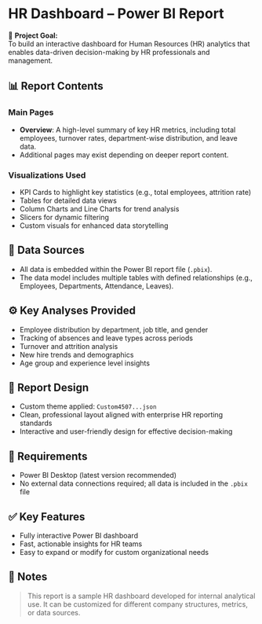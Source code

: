 
# HR Dashboard – Power BI Report

🎯 **Project Goal:**  
To build an interactive dashboard for Human Resources (HR) analytics that enables data-driven decision-making by HR professionals and management.

## 📊 Report Contents

### Main Pages
- **Overview**: A high-level summary of key HR metrics, including total employees, turnover rates, department-wise distribution, and leave data.
- Additional pages may exist depending on deeper report content.

### Visualizations Used
- KPI Cards to highlight key statistics (e.g., total employees, attrition rate)
- Tables for detailed data views
- Column Charts and Line Charts for trend analysis
- Slicers for dynamic filtering
- Custom visuals for enhanced data storytelling

## 🧩 Data Sources

- All data is embedded within the Power BI report file (`.pbix`).
- The data model includes multiple tables with defined relationships (e.g., Employees, Departments, Attendance, Leaves).

## ⚙️ Key Analyses Provided

- Employee distribution by department, job title, and gender
- Tracking of absences and leave types across periods
- Turnover and attrition analysis
- New hire trends and demographics
- Age group and experience level insights

## 🎨 Report Design

- Custom theme applied: `Custom4507...json`
- Clean, professional layout aligned with enterprise HR reporting standards
- Interactive and user-friendly design for effective decision-making

## 📎 Requirements

- Power BI Desktop (latest version recommended)
- No external data connections required; all data is included in the `.pbix` file

## ✅ Key Features

- Fully interactive Power BI dashboard
- Fast, actionable insights for HR teams
- Easy to expand or modify for custom organizational needs

## 📌 Notes

> This report is a sample HR dashboard developed for internal analytical use. It can be customized for different company structures, metrics, or data sources.
